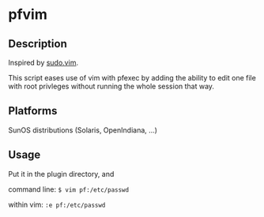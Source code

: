 **pfvim**
=========

Description
-----------

Inspired by [sudo.vim](https://github.com/vim-scripts/sudo.vim).

This script eases use of vim with pfexec by adding the ability to
edit one file with root privleges without running the whole
session that way.

Platforms
---------

SunOS distributions (Solaris, OpenIndiana, ...)

Usage
-----

Put it in the plugin directory, and

command line: `$ vim pf:/etc/passwd`

  within vim: `:e pf:/etc/passwd`

